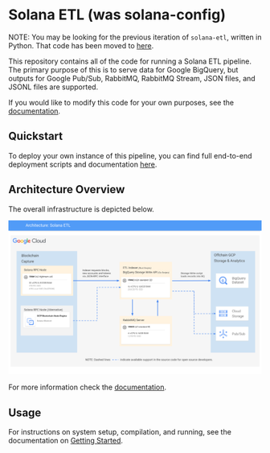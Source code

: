 # Solana ETL (was solana-config)

NOTE: You may be looking for the previous iteration of `solana-etl`, written in Python. That code has been moved to [here](https://github.com/blockchain-etl/solana-etl-airflow).

This repository contains all of the code for running a Solana ETL pipeline. The primary purpose of this is to serve data for Google BigQuery, but outputs for Google Pub/Sub, RabbitMQ, RabbitMQ Stream, JSON files, and JSONL files are supported.

If you would like to modify this code for your own purposes, see the [documentation](/docs/).

## Quickstart
To deploy your own instance of this pipeline, you can find full end-to-end deployment scripts and documentation [here](/iac/).

## Architecture Overview
The overall infrastructure is depicted below.

![architecture](/docs/img/architecture.png)

For more information check the [documentation](/docs/).

## Usage
For instructions on system setup, compilation, and running, see the documentation on [Getting Started](/docs/getting-started.md).
